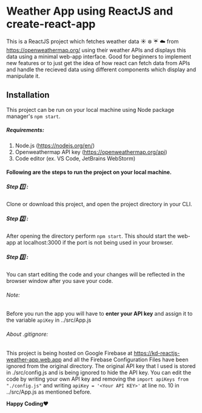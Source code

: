 # Weather App using ReactJS and create-react-app

This is a ReactJS project which fetches weather data :sunny: :snowflake: :umbrella: :cloud: from https://openweathermap.org/ using their weather APIs and displays this data using a minimal web-app interface. Good for beginners to implement new features or to just get the idea of how react can fetch data from APIs and handle the recieved data using different components which display and manipulate it.

## Installation

This project can be run on your local machine using Node package manager's `npm start`.

##### Requirements:

1. Node.js (https://nodejs.org/en/)
2. Openweathermap API key (https://openweathermap.org/api)
3. Code editor (ex. VS Code, JetBrains WebStorm)

#### Following are the steps to run the project on your local machine.

##### Step :one: :

Clone or download this project, and open the project directory in your CLI.

##### Step :two: :

After opening the directory perform `npm start`. This should start the web-app at localhost:3000 if the port is not being used in
your browser.

##### Step :three: :

You can start editing the code and your changes will be reflected in the browser window after you save your code.

###### Note:

Before you run the app you will have to **enter your API key** and assign it to the variable `apiKey` in ../src/App.js

###### About .gitignore:

This project is being hosted on Google Firebase at https://kd-reactjs-weather-app.web.app and all the Firebase Configuration Files
have been ignored from the original directory.
The original API key that I used is stored in ./src/config.js and is being ignored to hide the API key. You can edit the code by writing your own API key and removing the `import apiKeys from "./config.js"` and writing `apiKey = '<Your API KEY>'` at line no. 10 in ../src/App.js as mentioned before.

**Happy Coding**:heart:
